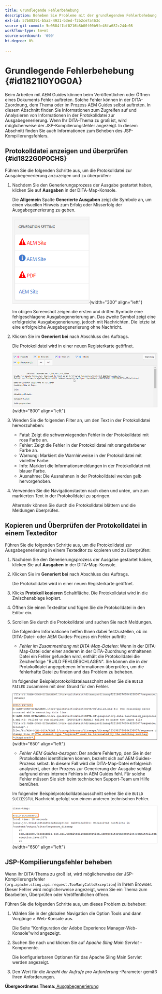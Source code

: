 ```yaml
---
title: Grundlegende Fehlerbehebung
description: Beheben Sie Probleme mit der grundlegenden Fehlerbehebung in AEM Handbüchern. Erfahren Sie, wie Sie die Protokolldatei in einem Texteditor anzeigen, kopieren und überprüfen und JSP-Kompilierungsfehler beheben können.
exl-id: 57b88291-b5a3-4931-b3ed-f2b2ce7a463c
source-git-commit: 5e0584f1bf0216b8b00f00b9fe46fa682c244e08
workflow-type: tm+mt
source-wordcount: '690'
ht-degree: 0%

---
```


# Grundlegende Fehlerbehebung {#id1821I0Y0G0A}

Beim Arbeiten mit AEM Guides können beim Veröffentlichen oder Öffnen eines Dokuments Fehler auftreten. Solche Fehler können in der DITA-Zuordnung, dem Thema oder im Prozess AEM Guides selbst auftreten. In diesem Abschnitt finden Sie Informationen zum Zugreifen auf und Analysieren von Informationen in der Protokolldatei zur Ausgabegenerierung. Wenn Ihr DITA-Thema zu groß ist, wird möglicherweise der JSP-Kompilierungsfehler angezeigt. In diesem Abschnitt finden Sie auch Informationen zum Beheben des JSP-Kompilierungsfehlers.

## Protokolldatei anzeigen und überprüfen {#id1822G0P0CHS}

Führen Sie die folgenden Schritte aus, um die Protokolldatei zur Ausgabegenerierung anzuzeigen und zu überprüfen:

1. Nachdem Sie den Generierungsprozess der Ausgabe gestartet haben, klicken Sie auf **Ausgaben** in der DITA-Map-Konsole.

   Die **Allgemein** Spalte **Generierte Ausgaben** zeigt die Symbole an, um einen visuellen Hinweis zum Erfolg oder Misserfolg der Ausgabegenerierung zu geben.

   ![](images/output-general-settings.png){width="300" align="left"}

   Im obigen Screenshot zeigen die ersten und dritten Symbole eine fehlgeschlagene Ausgabegenerierung an. Das zweite Symbol zeigt eine erfolgreiche Ausgabegenerierung, jedoch mit Nachrichten. Die letzte ist eine erfolgreiche Ausgabegenerierung ohne Nachricht.

1. Klicken Sie im **Generiert bei** nach Abschluss des Auftrags.

   Die Protokolldatei wird in einer neuen Registerkarte geöffnet.

   ![](images/log-file.png){width="800" align="left"}

1. Wenden Sie die folgenden Filter an, um den Text in der Protokolldatei hervorzuheben:
   - Fatal: Zeigt die schwerwiegenden Fehler in der Protokolldatei mit rosa Farbe an.
   - Fehler: Zeigt die Fehler in der Protokolldatei mit orangefarbener Farbe an.
   - Warnung: Markiert die Warnhinweise in der Protokolldatei mit violetter Farbe.
   - Info: Markiert die Informationsmeldungen in der Protokolldatei mit blauer Farbe.
   - Ausnahme: Die Ausnahmen in der Protokolldatei werden gelb hervorgehoben.
1. Verwenden Sie die Navigationstasten nach oben und unten, um zum markierten Text in der Protokolldatei zu springen.

   Alternativ können Sie durch die Protokolldatei blättern und die Meldungen überprüfen.


## Kopieren und Überprüfen der Protokolldatei in einem Texteditor

Führen Sie die folgenden Schritte aus, um die Protokolldatei zur Ausgabegenerierung in einem Texteditor zu kopieren und zu überprüfen:

1. Nachdem Sie den Generierungsprozess der Ausgabe gestartet haben, klicken Sie auf **Ausgaben** in der DITA-Map-Konsole.

1. Klicken Sie im **Generiert bei** nach Abschluss des Auftrags.

   Die Protokolldatei wird in einer neuen Registerkarte geöffnet.

1. Klicks **Protokoll kopieren** Schaltfläche. Die Protokolldatei wird in die Zwischenablage kopiert.
1. Öffnen Sie einen Texteditor und fügen Sie die Protokolldatei in den Editor ein.

1. Scrollen Sie durch die Protokolldatei und suchen Sie nach Meldungen.

   Die folgenden Informationen helfen Ihnen dabei festzustellen, ob im DITA-Datei- oder AEM Guides-Prozess ein Fehler auftritt:

   - *Fehler im Zusammenhang mit DITA-Map-Dateien*: Wenn in der DITA-Map-Datei oder einer anderen in der DITA-Zuordnung enthaltenen Datei ein Fehler gefunden wird, enthält die Protokolldatei die Zeichenfolge &quot;BUILD FEHLGESCHLAGEN&quot;. Sie können die in der Protokolldatei angegebenen Informationen überprüfen, um die fehlerhafte Datei zu finden und das Problem zu beheben.

   Im folgenden Beispielprotokolldateiausschnitt sehen Sie die `BUILD FAILED` zusammen mit dem Grund für den Fehler.

   ![](images/dita-error-in-log-file.png){width="650" align="left"}

   - *Fehler AEM Guides-bezogen*: Der andere Fehlertyp, den Sie in der Protokolldatei identifizieren können, bezieht sich auf AEM Guides-Prozess selbst. In diesem Fall wird die DITA-Map-Datei erfolgreich analysiert, aber der Prozess zur Generierung der Ausgabe schlägt aufgrund eines internen Fehlers in AEM Guides fehl. Für solche Fehler müssen Sie sich beim technischen Support-Team um Hilfe bemühen.

   Im folgenden Beispielprotokolldateiausschnitt sehen Sie die `BUILD SUCCESSFUL` Nachricht gefolgt von einem anderen technischen Fehler.

   ![](images/process-error-in-log-file.png){width="650" align="left"}


## JSP-Kompilierungsfehler beheben

Wenn Ihr DITA-Thema zu groß ist, wird möglicherweise der JSP-Kompilierungsfehler \(`org.apache.sling.api.request.TooManyCallsException`\) in Ihrem Browser. Dieser Fehler wird möglicherweise angezeigt, wenn Sie ein Thema zum Bearbeiten, Überprüfen oder Veröffentlichen öffnen.

Führen Sie die folgenden Schritte aus, um dieses Problem zu beheben:

1. Wählen Sie in der globalen Navigation die Option Tools und dann Vorgänge > Web-Konsole aus.

   Die Seite &quot;Konfiguration der Adobe Experience Manager-Web-Konsole&quot;wird angezeigt.

1. Suchen Sie nach und klicken Sie auf *Apache Sling Main Servlet* -Komponente.

   Die konfigurierbaren Optionen für das Apache Sling Main Servlet werden angezeigt.

1. Den Wert für die *Anzahl der Aufrufe pro Anforderung* -Parameter gemäß Ihren Anforderungen.


**Übergeordnetes Thema:**[ Ausgabegenerierung](generate-output.md)
